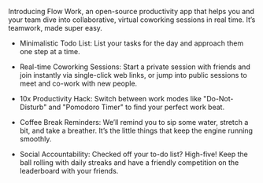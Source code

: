 Introducing Flow Work, an open-source productivity app that helps you and your team dive into collaborative, virtual coworking sessions in real time. It’s teamwork, made super easy.

- Minimalistic Todo List: List your tasks for the day and approach them one step at a time.

- Real-time Coworking Sessions: Start a private session with friends and join instantly via single-click web links, or jump into public sessions to meet and co-work with new people.

- 10x Productivity Hack: Switch between work modes like "Do-Not-Disturb" and "Pomodoro Timer" to find your perfect work beat.

- Coffee Break Reminders: We’ll remind you to sip some water, stretch a bit, and take a breather. It’s the little things that keep the engine running smoothly.

- Social Accountability: Checked off your to-do list? High-five! Keep the ball rolling with daily streaks and have a friendly competition on the leaderboard with your friends.
